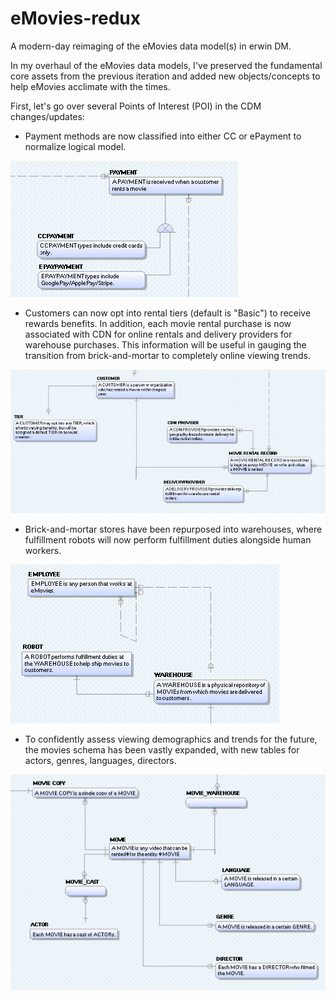 # eMovies-redux
A modern-day reimaging of the eMovies data model(s) in erwin DM.

In my overhaul of the eMovies data models, I've preserved the fundamental core assets from the previous iteration and added new objects/concepts to help eMovies acclimate with the times.

First, let's go over several Points of Interest (POI) in the CDM changes/updates:

- Payment methods are now classified into either CC or ePayment to normalize logical model.

![alt text](https://github.com/wuda20/eMovies-redux/blob/emovies-dev/images/POI_payments.png?raw=true)

- Customers can now opt into rental tiers (default is "Basic") to receive rewards benefits. In addition, each movie rental purchase is now associated with CDN for online rentals and delivery providers for warehouse purchases. This information will be useful in gauging the transition from brick-and-mortar to completely online viewing trends.

![alt text](https://github.com/wuda20/eMovies-redux/blob/emovies-dev/images/POI_customer-rentals.png?raw=true)

- Brick-and-mortar stores have been repurposed into warehouses, where fulfillment robots will now perform fulfillment duties alongside human workers.

![alt text](https://github.com/wuda20/eMovies-redux/blob/emovies-dev/images/POI_logistics.png?raw=true)

- To confidently assess viewing demographics and trends for the future, the movies schema has been vastly expanded, with new tables for actors, genres, languages, directors. 

![alt text](https://github.com/wuda20/eMovies-redux/blob/emovies-dev/images/POI_movies.png?raw=true)

